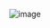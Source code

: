 ![image](https://user-images.githubusercontent.com/58084805/148913584-54cd1081-a615-4bbe-94e3-70b0f8da6a65.png)

